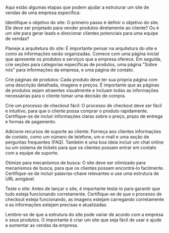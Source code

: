 Aqui estão algumas etapas que podem ajudar a estruturar um site de vendas de uma empresa específica:

Identifique o objetivo do site: O primeiro passo é definir o objetivo do site. Ele deve ser projetado para vender produtos diretamente ao cliente? Ou é um site para gerar leads e direcionar clientes potenciais para uma equipe de vendas?

Planeje a arquitetura do site: É importante pensar na arquitetura do site e como as informações serão organizadas. Comece com uma página inicial que apresente os produtos e serviços que a empresa oferece. Em seguida, crie seções para categorias específicas de produtos, uma página "Sobre nós" para informações da empresa, e uma página de contato.

Crie páginas de produtos: Cada produto deve ter sua própria página com uma descrição detalhada, imagens e preços. É importante que as páginas de produtos sejam atraentes visualmente e incluam todas as informações necessárias para o cliente tomar uma decisão de compra.

Crie um processo de checkout fácil: O processo de checkout deve ser fácil e intuitivo, para que o cliente possa comprar o produto rapidamente. Certifique-se de incluir informações claras sobre o preço, prazo de entrega e formas de pagamento.

Adicione recursos de suporte ao cliente: Forneça aos clientes informações de contato, como um número de telefone, um e-mail e uma seção de perguntas frequentes (FAQ). Também é uma boa ideia incluir um chat online ou um sistema de tickets para que os clientes possam entrar em contato com a equipe de suporte.

Otimize para mecanismos de busca: O site deve ser otimizado para mecanismos de busca, para que os clientes possam encontrá-lo facilmente. Certifique-se de incluir palavras-chave relevantes e use uma estrutura de URL amigável.

Teste o site: Antes de lançar o site, é importante testá-lo para garantir que tudo esteja funcionando corretamente. Certifique-se de que o processo de checkout esteja funcionando, as imagens estejam carregando corretamente e as informações estejam precisas e atualizadas.

Lembre-se de que a estrutura do site pode variar de acordo com a empresa e seus produtos. O importante é criar um site que seja fácil de usar e ajude a aumentar as vendas da empresa.